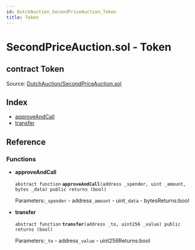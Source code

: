 ```yaml
---
id: DutchAuction_SecondPriceAuction_Token
title: Token
---
```


# SecondPriceAuction.sol - Token

## contract Token

Source: [DutchAuction/SecondPriceAuction.sol](https://github.com/WOM-Protocol/WOM-Ethe/blob/v1.0.0/contracts/DutchAuction/SecondPriceAuction.sol)

## Index

* [approveAndCall](https://github.com/WOM-Protocol/WOM-DutchAuction-Documentation/tree/32f9e94995bf5f343ec0fecfe8bc948e5b09bb03/docs/DutchAuction_SecondPriceAuction_Token.html#approveAndCall)
* [transfer](https://github.com/WOM-Protocol/WOM-DutchAuction-Documentation/tree/32f9e94995bf5f343ec0fecfe8bc948e5b09bb03/docs/DutchAuction_SecondPriceAuction_Token.html#transfer)

## Reference

### Functions

* **approveAndCall**

  `abstract function` **`approveAndCall`**`(address _spender, uint _amount, bytes _data) public returns (bool)`

  Parameters:`_spender` - address`_amount` - uint`_data` - bytesReturns:bool

* **transfer**

  `abstract function` **`transfer`**`(address _to, uint256 _value) public returns (bool)`

  Parameters:`_to` - address`_value` - uint256Returns:bool


